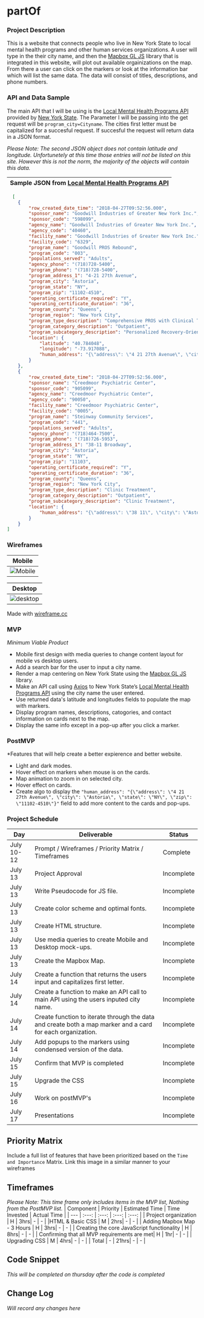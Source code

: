 # partOf

### Project Description

This is a website that connects people who live in New York State to local mental health programs and other human services organizations. A user will type in the their city name, and then the [Mapbox GL JS](https://www.mapbox.com/) library that is integrated in this website, will plot out available orgainizations on the map. From there a user can click on the markers or look at the information bar which will list the same data. The data will consist of titles, descriptions, and phone numbers. 

### API and Data Sample

The main API that I will be using is the [Local Mental Health Programs API](https://data.ny.gov/Human-Services/Local-Mental-Health-Programs/6nvr-tbv8) provided by [New York State](https://data.ny.gov/). The Parameter I will be passing into the get request will be `program_city=Cityname`. The cities first letter must be capitalized for a succesful request. If succesful the request will return data in a JSON format. 

*Please Note: The second JSON object does not contain latitude and longitude. Unfortunetely at this time those entries will not be listed on this site. However this is not the norm, the majority of the objects will contain this data.*
 

|  Sample JSON from [Local Mental Health Programs API](https://data.ny.gov/Human-Services/Local-Mental-Health-Programs/6nvr-tbv8) |
:-------------------------:|

```JSON
  [
    {
        "row_created_date_time": "2018-04-27T09:52:56.000",
        "sponsor_name": "Goodwill Industries of Greater New York Inc.",
        "sponsor_code": "598099",
        "agency_name": "Goodwill Industries of Greater New York Inc.",
        "agency_code": "40460",
        "facility_name": "Goodwill Industries of Greater New York Inc.",
        "facility_code": "6329",
        "program_name": "Goodwill PROS Rebound",
        "program_code": "003",
        "populations_served": "Adults",
        "agency_phone": "(718)728-5400",
        "program_phone": "(718)728-5400",
        "program_address_1": "4-21 27th Avenue",
        "program_city": "Astoria",
        "program_state": "NY",
        "program_zip": "11102-4510",
        "operating_certificate_required": "Y",
        "operating_certificate_duration": "36",
        "program_county": "Queens",
        "program_region": "New York City",
        "program_type_description": "Comprehensive PROS with Clinical Treatment",
        "program_category_description": "Outpatient",
        "program_subcategory_description": "Personalized Recovery-Oriented Services",
        "location": {
            "latitude": "40.784048",
            "longitude": "-73.917088",
            "human_address": "{\"address\": \"4 21 27th Avenue\", \"city\": \"Astoria\", \"state\": \"NY\", \"zip\": \"11102-4510\"}"
        }
    },
    {
        "row_created_date_time": "2018-04-27T09:52:56.000",
        "sponsor_name": "Creedmoor Psychiatric Center",
        "sponsor_code": "905099",
        "agency_name": "Creedmoor Psychiatric Center",
        "agency_code": "90050",
        "facility_name": "Creedmoor Psychiatric Center",
        "facility_code": "0005",
        "program_name": "Steinway Community Services",
        "program_code": "441",
        "populations_served": "Adults",
        "agency_phone": "(718)464-7500",
        "program_phone": "(718)726-5953",
        "program_address_1": "38-11 Broadway",
        "program_city": "Astoria",
        "program_state": "NY",
        "program_zip": "11103",
        "operating_certificate_required": "Y",
        "operating_certificate_duration": "36",
        "program_county": "Queens",
        "program_region": "New York City",
        "program_type_description": "Clinic Treatment",
        "program_category_description": "Outpatient",
        "program_subcategory_description": "Clinic Treatment",
        "location": {
            "human_address": "{\"address\": \"38 11\", \"city\": \"Astoria\", \"state\": \"NY\", \"zip\": \"11103\"}"
        }
    }
]
```



### Wireframes
|  Mobile            |
:-------------------------:|
|![Mobile](https://git.generalassemb.ly/HenryCook/super-project/blob/master/wire-frames/Screen%20Shot%202020-07-11%20at%203.57.52%20PM.png?raw=true)|


| Desktop            |
:-------------------------:|
|![desktop](https://git.generalassemb.ly/HenryCook/super-project/blob/master/wire-frames/Screen%20Shot%202020-07-11%20at%204.05.25%20PM.png?raw=true)| 

Made with [wireframe.cc](https://wireframe.cc/)


### MVP 
*Minimum Viable Product*
- Mobile first design with media queries to change content layout for mobile vs desktop users. 
- Add a search bar for the user to input a city name.
- Render a map centering on New York State using the [Mapbox GL JS](https://www.mapbox.com/) library.
- Make an API call using [Axios](https://github.com/axios/axios) to New York State’s  [Local Mental Health Programs API](https://data.ny.gov/Human-Services/Local-Mental-Health-Programs/6nvr-tbv8)  using the city name the user entered. 
- Use returned data's latitude and longitudes fields to populate the map with markers.
- Display program names, descriptions, catogories, and contact information on cards next to the map. 
- Display the same info except in a pop-up after you click a marker. 


### PostMVP  
*Features that will help create a better expierence and better website. 
- Light and dark modes.
- Hover effect on markers when mouse is on the cards.
- Map animation to zoom in on selected city. 
- Hover effect on cards.
- Create algo to display the ```"human_address": "{\"address\": \"4 21 27th Avenue\", \"city\": \"Astoria\", \"state\": \"NY\", \"zip\": \"11102-4510\"}"``` field to add more content to the cards and pop-ups.


### Project Schedule
|  Day | Deliverable | Status
|---|---| ---|
|July 10-12| Prompt / Wireframes / Priority Matrix / Timeframes | Complete
|July 13| Project Approval | Incomplete
|July 13|Write Pseudocode for JS file. | Incomplete
|July 13|Create color scheme and optimal fonts.  | Incomplete
|July 13|Create HTML structure. | Incomplete
|July 13|Use media queries to create Mobile and Desktop mock-ups. | Incomplete
|July 13|Create the Mapbox Map. | Incomplete
|July 14|Create a function that returns the users input and capitalizes first letter.  | Incomplete
|July 14|  Create a function to make an API call to main API using the users inputed city name.  | Incomplete
|July 14| Create function to iterate through the data and create both a map marker and a card for each organization. | Incomplete
|July 14| Add popups to the markers using condensed version of the data.  | Incomplete
|July 15| Confirm that MVP is completed | Incomplete
|July 15| Upgrade the CSS | Incomplete
|July 16| Work on postMVP's | Incomplete
|July 17| Presentations | Incomplete

## Priority Matrix

Include a full list of features that have been prioritized based on the `Time and Importance` Matrix.  Link this image in a similar manner to your wireframes

## Timeframes
*Please Note: This time frame only includes items in the MVP list, Nothing from the PostMVP list.*
| Component | Priority | Estimated Time | Time Invested | Actual Time |
| --- | :---: |  :---: | :---: | :---: |
| Project organization | H | 3hrs| - | - |
|HTML & Basic CSS | M | 2hrs| - | - |
| Adding  Mapbox Map  - 3 Hours  | H | 3hrs| - | - |
| Creating the core JavaScript functionality | H | 8hrs| - | - |
| Confirming that all MVP requirements are met| H | 1hr| - | - |
| Upgrading CSS | M | 4hrs| - | - |
| Total | - | 21hrs| - | - |

## Code Snippet

*This will be completed on thursday after the code is completed*

## Change Log

*Will record any changes here*

